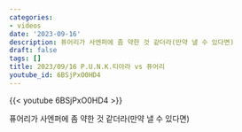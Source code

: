 ```yaml
---
categories:
- videos
date: '2023-09-16'
description: 퓨어리가 사엔퍼에 좀 약한 것 같더라(만약 낼 수 있다면)
draft: false
tags: []
title: 2023/09/16 P.U.N.K.티아라 vs 퓨어리
youtube_id: 6BSjPxO0HD4
---
```



{{< youtube 6BSjPxO0HD4 >}}

퓨어리가 사엔퍼에 좀 약한 것 같더라(만약 낼 수 있다면)